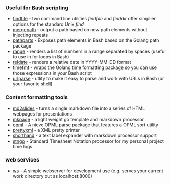 
### Useful for Bash scripting

+ [findfile](https://rsdoiel.github.io/findfile) - two command line utilities *findfile* and *finddir* offer simplier options for the standard Unix *find*
+ [mergepath](https://github.com/rsdoiel/mergepath) - output a path based on new path elements without injecting repeats
+ [pathparts](https://github.com/rsdoiel/pathparts) - Exposes path elements in Bash based on the Golang path package
+ [range](https://github.com/rsdoiel/range) - renders a list of numbers in a range separated by spaces (useful to use in for loops in Bash)
+ [reldate](https://github.com/rsdoiel/reldate) - renders a relative date in YYYY-MM-DD format
+ [timefmt](https://github.com/rsdoiel/timefmt) - wraps the Golang time formatting package so you can use those expressions in your Bash script
+ [urlparse](https://github.com/rsdoiel/urlparse) - utlity to make it easy to parse and work with URLs in Bash (or your favorite shell)

### Content formatting tools

+ [md2slides](https://github.com/rsdoiel/md2slides) - turns a single markdown file into a series of HTML webpages for presentations
+ [mkpage](https://rsdoiel.github.io/mkpage) - a light weight go template and markdown processor
+ [opml](https://rsdoiel/github.io/opml) - A nieve OPML parse package that features a OPML sort utility
+ [prettyxml](https://github.com/rsdoiel/prettyxml) - a XML pretty printer
+ [shorthand](https://rsdoiel.github.io/shorthand) - a text label expander with markdown processor support
+ [stngo](https://rsdoiel.github.io/stngo) - Standard Timesheet Notation processor for my personal project time logs

### web services

+ [ws](https://rsdoiel.github.io/ws) - A simple webserver for development use (e.g. serves your current work directory out as localhost:8000)

